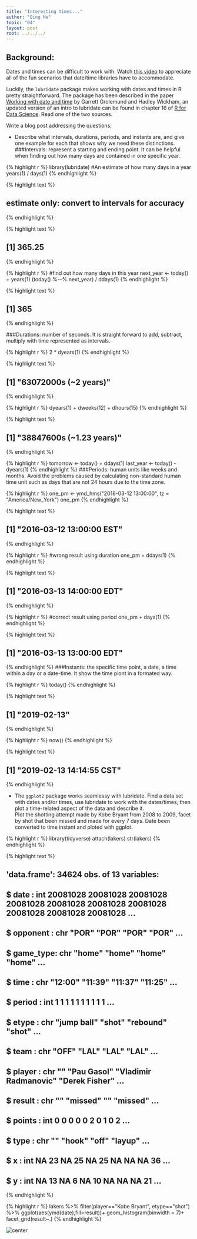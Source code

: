 ```yaml
---
title: "Interesting times..."
author: "Qing He"
topic: "04"
layout: post
root: ../../../
---
```



## Background:

Dates and times can be difficult to work with. Watch [this video](https://www.youtube.com/watch?v=-5wpm-gesOY) to appreciate all of the fun scenarios that date/time libraries have to accommodate. 

Luckily, the `lubridate` package makes working with dates and times in R pretty straightforward. The package has been described in the paper [Working with date and time](http://www.jstatsoft.org/v40/i03/) by Garrett Grolemund and Hadley Wickham, an updated version of an intro to lubridate can be found in chapter 16 of [R for Data Science](https://r4ds.had.co.nz/dates-and-times.html). Read one of the two sources.

Write a blog post addressing the questions:


- Describe what intervals, durations, periods, and instants are, and give one example for each that shows why we need these distinctions.
###Intervals: represent a starting and ending point.
It can be helpful when finding out how many days are contained in one specific year.

{% highlight r %}
library(lubridate)
#An estimate of how many days in a year
years(1) / days(1)
{% endhighlight %}



{% highlight text %}
## estimate only: convert to intervals for accuracy
{% endhighlight %}



{% highlight text %}
## [1] 365.25
{% endhighlight %}



{% highlight r %}
#find out how many days in this year
next_year <- today() + years(1)
(today() %--% next_year) / ddays(1)
{% endhighlight %}



{% highlight text %}
## [1] 365
{% endhighlight %}

###Durations: number of seconds.
It is straight forward to add, subtract, multiply with time represented as intervals.

{% highlight r %}
2 * dyears(1)
{% endhighlight %}



{% highlight text %}
## [1] "63072000s (~2 years)"
{% endhighlight %}



{% highlight r %}
dyears(1) + dweeks(12) + dhours(15)
{% endhighlight %}



{% highlight text %}
## [1] "38847600s (~1.23 years)"
{% endhighlight %}



{% highlight r %}
tomorrow <- today() + ddays(1)
last_year <- today() - dyears(1)
{% endhighlight %}
###Periods: human units like weeks and months.
Avoid the problems caused by calculating non-standard human time unit such as days that are not 24 hours due to the time zone.

{% highlight r %}
one_pm <- ymd_hms("2016-03-12 13:00:00", tz = "America/New_York")
one_pm
{% endhighlight %}



{% highlight text %}
## [1] "2016-03-12 13:00:00 EST"
{% endhighlight %}



{% highlight r %}
#wrong result using duration
one_pm + ddays(1)
{% endhighlight %}



{% highlight text %}
## [1] "2016-03-13 14:00:00 EDT"
{% endhighlight %}



{% highlight r %}
#correct result using period
one_pm + days(1)
{% endhighlight %}



{% highlight text %}
## [1] "2016-03-13 13:00:00 EDT"
{% endhighlight %}
###Instants: the specific time point, a date, a time within a day or a date-time. 
It show the time piont in a formated way.

{% highlight r %}
today()
{% endhighlight %}



{% highlight text %}
## [1] "2019-02-13"
{% endhighlight %}



{% highlight r %}
now()
{% endhighlight %}



{% highlight text %}
## [1] "2019-02-13 14:14:55 CST"
{% endhighlight %}

- The `ggplot2` package works seamlessy with lubridate. Find a data set with dates and/or times, use lubridate to work with the dates/times, then plot a time-related aspect of the data and describe it.  
Plot the shotting attempt made by Kobe Bryant from 2008 to 2009, facet by shot that been missed and made for every 7 days. Date been converted to time instant and ploted with ggplot.

{% highlight r %}
library(tidyverse)
attach(lakers)
str(lakers)
{% endhighlight %}



{% highlight text %}
## 'data.frame':	34624 obs. of  13 variables:
##  $ date     : int  20081028 20081028 20081028 20081028 20081028 20081028 20081028 20081028 20081028 20081028 ...
##  $ opponent : chr  "POR" "POR" "POR" "POR" ...
##  $ game_type: chr  "home" "home" "home" "home" ...
##  $ time     : chr  "12:00" "11:39" "11:37" "11:25" ...
##  $ period   : int  1 1 1 1 1 1 1 1 1 1 ...
##  $ etype    : chr  "jump ball" "shot" "rebound" "shot" ...
##  $ team     : chr  "OFF" "LAL" "LAL" "LAL" ...
##  $ player   : chr  "" "Pau Gasol" "Vladimir Radmanovic" "Derek Fisher" ...
##  $ result   : chr  "" "missed" "" "missed" ...
##  $ points   : int  0 0 0 0 0 2 0 1 0 2 ...
##  $ type     : chr  "" "hook" "off" "layup" ...
##  $ x        : int  NA 23 NA 25 NA 25 NA NA NA 36 ...
##  $ y        : int  NA 13 NA 6 NA 10 NA NA NA 21 ...
{% endhighlight %}



{% highlight r %}
lakers %>% 
  filter(player=="Kobe Bryant", etype=="shot") %>% 
  ggplot(aes(ymd(date),fill=result))+
  geom_histogram(binwidth = 7)+ facet_grid(result~.)
{% endhighlight %}

![center](../figure/04/HeQing/unnamed-chunk-5-1.png)



